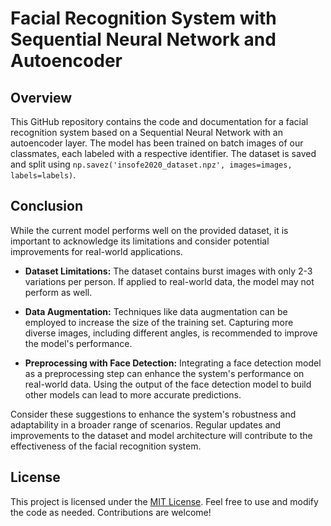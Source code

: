 # Facial Recognition System with Sequential Neural Network and Autoencoder

## Overview

This GitHub repository contains the code and documentation for a facial recognition system based on a Sequential Neural Network with an autoencoder layer. The model has been trained on batch images of our classmates, each labeled with a respective identifier. The dataset is saved and split using `np.savez('insofe2020_dataset.npz', images=images, labels=labels)`.

## Conclusion

While the current model performs well on the provided dataset, it is important to acknowledge its limitations and consider potential improvements for real-world applications.

* **Dataset Limitations:** The dataset contains burst images with only 2-3 variations per person. If applied to real-world data, the model may not perform as well.

* **Data Augmentation:** Techniques like data augmentation can be employed to increase the size of the training set. Capturing more diverse images, including different angles, is recommended to improve the model's performance.

* **Preprocessing with Face Detection:** Integrating a face detection model as a preprocessing step can enhance the system's performance on real-world data. Using the output of the face detection model to build other models can lead to more accurate predictions.

Consider these suggestions to enhance the system's robustness and adaptability in a broader range of scenarios. Regular updates and improvements to the dataset and model architecture will contribute to the effectiveness of the facial recognition system.

## License

This project is licensed under the [MIT License](LICENSE). Feel free to use and modify the code as needed. Contributions are welcome!
